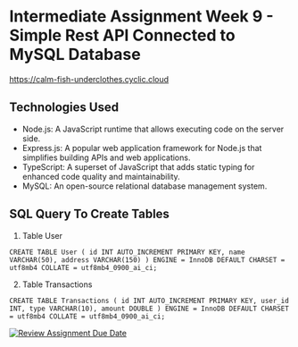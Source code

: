 # Intermediate Assignment Week 9 - Simple Rest API Connected to MySQL Database
https://calm-fish-underclothes.cyclic.cloud

## Technologies Used

- Node.js: A JavaScript runtime that allows executing code on the server side.
- Express.js: A popular web application framework for Node.js that simplifies building APIs and web applications.
- TypeScript: A superset of JavaScript that adds static typing for enhanced code quality and maintainability.
- MySQL: An open-source relational database management system.

## SQL Query To Create Tables
1. Table User

`
CREATE TABLE User (
    id INT AUTO_INCREMENT PRIMARY KEY,
    name VARCHAR(50),
    address VARCHAR(150)
) ENGINE = InnoDB DEFAULT CHARSET = utf8mb4 COLLATE = utf8mb4_0900_ai_ci;
`

2. Table Transactions

`
CREATE TABLE Transactions (
    id INT AUTO_INCREMENT PRIMARY KEY,
    user_id INT,
    type VARCHAR(10),
    amount DOUBLE
) ENGINE = InnoDB DEFAULT CHARSET = utf8mb4 COLLATE = utf8mb4_0900_ai_ci;
`

  
[![Review Assignment Due Date](https://classroom.github.com/assets/deadline-readme-button-24ddc0f5d75046c5622901739e7c5dd533143b0c8e959d652212380cedb1ea36.svg)](https://classroom.github.com/a/Z42oEjTh)
